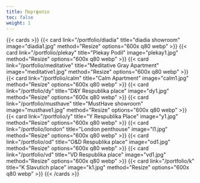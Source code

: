 ```yaml
---
title: Портфоліо
toc: false
weight: 1
---
```


{{< cards >}}
  {{< card link="/portfolio/diadia" title="diadia showroom" image="diadia1.jpg" method="Resize" options="600x q80 webp" >}}
  {{< card link="/portfolio/plekay" title="Plekay Podil" image="plekay1.jpg" method="Resize" options="600x q80 webp" >}}
  {{< card link="/portfolio/meditative" title="Meditative Gray Apartment" image="meditative1.jpg" method="Resize" options="600x q80 webp" >}}
  {{< card link="/portfolio/calm" title="Calm Apartment" image="calm1.jpg" method="Resize" options="600x q80 webp" >}}
  {{< card link="/portfolio/dy" title="D&Y Respublika place" image="dy1.jpg" method="Resize" options="600x q80 webp" >}}
  {{< card link="/portfolio/musthave" title="MustHave showroom" image="musthave1.jpg" method="Resize" options="600x q80 webp" >}}
  {{< card link="/portfolio/y" title="Y Respublika Place" image="y1.jpg" method="Resize" options="600x q80 webp" >}}
  {{< card link="/portfolio/london" title="London penthouse" image="l1.jpg" method="Resize" options="600x q80 webp" >}}
  {{< card link="/portfolio/od" title="O&D Respublika place" image="od1.jpg" method="Resize" options="600x q80 webp" >}}
  {{< card link="/portfolio/vd" title="VD Respublika place" image="vd1.jpg" method="Resize" options="600x q80 webp" >}}
  {{< card link="/portfolio/k" title="K Slavutich place" image="k1.jpg" method="Resize" options="600x q80 webp" >}}
{{< /cards >}}
